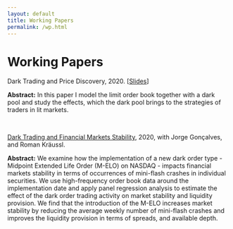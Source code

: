 ```yaml
---
layout: default
title: Working Papers
permalink: /wp.html
---
```


# Working Papers

Dark Trading and Price Discovery, 2020. [[Slides](docs/paper2slides.pdf)]

**Abstract:** In this paper I model the limit order book together with a dark pool and study the effects, which the dark pool brings to the strategies of traders in lit markets.

&nbsp;

[Dark Trading and Financial Markets Stability](https://ssrn.com/abstract=3384719 "SSRN abstract"), 2020, with Jorge Gonçalves, and Roman Kräussl.

**Abstract:** We examine how the implementation of a new dark order type - Midpoint Extended Life Order (M-ELO) on NASDAQ - impacts financial markets stability in terms of occurrences of mini-flash crashes in individual securities. We use high-frequency order book data around the implementation date and apply panel regression analysis to estimate the effect of the dark order trading activity on market stability and liquidity provision. We find that the introduction of the M-ELO increases market stability by reducing the average weekly number of mini-flash crashes and improves the liquidity provision in terms of spreads, and available depth.

